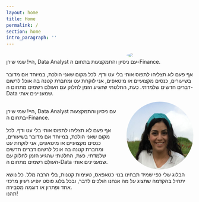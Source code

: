 ```yaml
---
layout: home
title: Home
permalink: /
section: home
intro_paragraph: ''
---
```

<div>
<img src="/assets/img/uploads/essentialiving-zvknk8ny_r0-nsplash.jpgessentialiving-zvknk8ny_r0-unsplash.jpg" style="width: 180px; float: right;
    margin-left: 20px; border-radius: 50%">
<p>
<br>
היי! שמי שירן, Data Analyst עם ניסיון והתמקצעות בתחום ה-Finance.
<br>
<br>
אף פעם לא תצליחו לתפוס אותי בלי עט ודף. לכל מקום שאני הולכת, במיוחד אם מדובר בשיעורים, כנסים מקצועיים או מיטאפים, אני לוקחת עט ומחברת קטנה בה אוכל לרשום דברים חדשים שלמדתי. כעת, החלטתי שהגיע הזמן לחלוק עם העולם רשמים מתחום ה-Data שמעניינים אותי.
<div>
<img src="/assets/img/uploads/shiran.jpg" style="width: 180px; float: right;
    margin-left: 20px; border-radius: 50%">
<p>
<br>
היי! שמי שירן, Data Analyst עם ניסיון והתמקצעות בתחום ה-Finance.
<br>
<br>
אף פעם לא תצליחו לתפוס אותי בלי עט ודף. לכל מקום שאני הולכת, במיוחד אם מדובר בשיעורים, כנסים מקצועיים או מיטאפים, אני לוקחת עט ומחברת קטנה בה אוכל לרשום דברים חדשים שלמדתי. כעת, החלטתי שהגיע הזמן לחלוק עם העולם רשמים מתחום ה-Data שמעניינים אותי.
<br>
<br>
הבלוג שלי כפי שמיד תבחינו בנוי כטאפאס, טעימות קטנות, בלי הרבה מלל.
כל נושא יתחיל בהקדמה שתציג על מה אנחנו הולכים לדבר, ובכל בלוג פוסט יופיע רעיון מרכזי אחד ופתרון או דוגמה מסבירה.


<br>
תהנו!	
</p>




